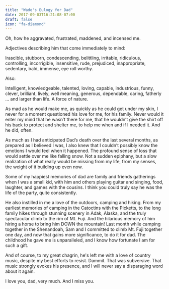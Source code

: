 ```yaml
---
title: "Wade's Eulogy for Dad"
date: 2017-09-03T16:21:08-07:00
draft: false
icon: "fa-diamond"
---
```


Oh, how he aggravated, frustrated, maddened, and incensed me. 

Adjectives describing him that come immediately to mind: 
<!--more-->


Irascible, stubborn, condescending, belittling, irritable, ridiculous,
controlling, incorrigible, insensitive, rude, prejudiced, inappropriate,
sedentary, bald, immense, eye roll worthy. 

Also:

Intelligent, knowledgeable, talented, loving, capable, industrious, funny,
clever, brilliant, lively, well meaning, generous, dependable, caring,
fatherly ... and larger than life. A force of nature.

As mad as he would make me, as quickly as he could get under my skin, I never
for a moment questioned his love for me, for his family. Never would it enter
my mind that he wasn’t there for me, that he wouldn’t give the shirt off his
back to protect and shelter me, to help me when and if I needed it. And he did,
often.

As much as I had anticipated Dad’s death over the last several months, as
prepared as I believed I was, I also knew that I couldn’t possibly know the
emotions I would feel when it happened.  The profound sense of loss that would
settle over me like falling snow. Not a sudden epiphany, but a slow realization
of what really would be missing from my life, from my senses, the weight of it
building up even now.

Some of my happiest memories of dad are family and friends gatherings when I
was a small kid, with him and others playing guitar and singing, food,
laughter, and games with the cousins. I think you could truly say he was the
life of the party, quite consistently. 

He also instilled in me a love of the outdoors, camping and hiking. From my
earliest memories of camping in the Catoctins with the Picketts, to the long
family hikes through stunning scenery in Adak, Alaska, and the truly
spectacular climb to the rim of Mt. Fuji. And the hilarious memory of him
hiring a horse to bring him DOWN the mountain! Last month while camping
together in the Shenandoah, Sam and I committed to climb Mt. Fuji together one
day, and now that gains more significance, to do it for dad. The childhood he
gave me is unparalleled, and I know how fortunate I am for such a gift.

And of course, to my great chagrin, he's left me with a love of country music,
despite my best efforts to resist. Dammit. That was subversive. That music
strongly evokes his presence, and I will never say a disparaging word about it
again.

I love you, dad, very much. And I miss you.

